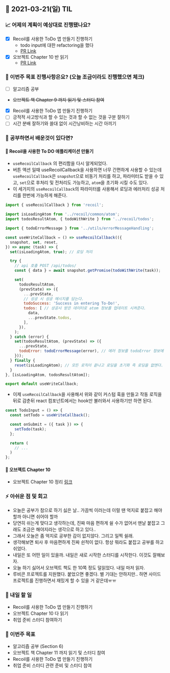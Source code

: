 ## 📆 2021-03-21(일) TIL

### 📈 어제의 계획이 예상대로 진행됐나요?
- [x] Recoil를 사용한 ToDo 앱 만들기 진행하기
  - todo input에 대한 refactoring을 했다
  - [PR Link](https://github.com/saseungmin/Recoil_ToDo/pull/69)
- [x] 오브젝트 Chapter 10 반 읽기
  - [PR Link](https://github.com/saseungmin/reading_books_record_repository/pull/46)

### 🦄 이번주 목표 진행사항은요? (오늘 조금이라도 진행했으면 체크)
- [ ] 알고리즘 공부
- ~~오브젝트 책 Chapter 9 까지 읽기 및 스터디 참여~~
- [x] Recoil를 사용한 ToDo 앱 만들기 진행하기
- [ ] 긍적적 사고방식과 할 수 있는 것과 할 수 없는 것을 구분 잘하기
- [ ] 시간 분배 잘하기와 쓸대 없이 시간낭비하는 시간 아끼기

### 🤔 공부하면서 배운것이 있다면?

#### 🎈 Recoil을 사용한 To DO 애플리케이션 만들기

- `useRecoilCallback` 의 편리함을 다시 알게되었다.
- 버튼 액션 일때 useRecoilCallback을 사용하면 너무 간편하게 사용할 수 있는데 `useRecoilCallback`은 `snapshot`으로 비동기 처리를 하고, 파라미터도 받을 수 있고, `set`으로 후처리 및 전처리도 가능하고, `atom`을 초기화 시킬 수도 있다.
- 이 세가지의 `useRecoilCallback`의 파라미터를 사용해서 로딩과 에러처리 성공 처리를 한번에 가능하게 해준다.

```jsx
import { useRecoilCallback } from 'recoil';

import isLoadingAtom from '../recoil/common/atom';
import todosResultAtom, { todoWithWrite } from '../recoil/todos';

import { todoErrorMessage } from '../utils/errorMessageHandling';

const useWriteCallback = () => useRecoilCallback(({
  snapshot, set, reset,
}) => async (task) => {
  set(isLoadingAtom, true); // 로딩 처리

  try {
    // api 호출 POST /api/todos/
    const { data } = await snapshot.getPromise(todoWithWrite(task));

    set(
      todosResultAtom,
      (prevState) => ({
        ...prevState,
        // 성공 시 성공 메시지를 담는다.
        todoSuccess: 'Success in entering To-Do!',
        todos: [ // 성공시 받은 데이터로 atom 정보를 업데이트 시켜준다.
          data,
          ...prevState.todos,
        ],
      }),
    );
  } catch (error) {
    set(todosResultAtom, (prevState) => ({
      ...prevState,
      todoError: todoErrorMessage(error), // 에러 정보를 todoError 정보에 데이터를 조작하여 담아준다.
    }));
  } finally {
    reset(isLoadingAtom); // 모든 로직이 끝나고 로딩을 초기화 즉 로딩을 없앤다.
  }
}, [isLoadingAtom, todosResultAtom]);

export default useWriteCallback;
```

- 이제 `useRecoilCallback`을 사용해서 위와 같이 커스텀 훅을 만들고 작동 로직을 뒤로 감춘뒤 react 컴포넌트에서는 hook만 불러와서 사용하기만 하면 된다.

```jsx
const TodoInput = () => {
  const setTodo = useWriteCallback();

  const onSubmit = ({ task }) => {
    setTodo(task);
  };

  return (
    // ... 
  )
};
```

#### 🎈 오브젝트 Chapter 10
- 오브젝트 Chapter 10 정리 [링크](https://github.com/saseungmin/reading_books_record_repository/pull/46)

### ⚡ 아쉬운 점 및 회고
- 오늘은 공부가 참으로 하기 싫은 날.. 가끔씩 이러는데 이럴 땐 억지로 붙잡고 해야할까 아니면 쉬어야 할까
- 당연히 쉬는게 맞다고 생각하는데, 진짜 마음 편하게 쉴 수가 없어서 맨날 붙잡고 그래도 조금은 해야지라는 생각으로 하고 있다..
- 그래서 오늘은 좀 억지로 공부한 감이 없지않다. 그리고 일찍 쉴래.
- 생각해보면 퇴사 후 마음편하게 진짜 쉰적이 없다. 항상 뭐라도 붙잡고 공부를 하고 쉬었다.
- 내일은 또 어떤 일이 있을까. 내일은 새로 시작한 스터디를 시작한다. 이것도 잘해보자.
- 오늘 하기 싫어서 오브젝트 책도 한 10쪽 정도 덜읽었다. 내일 마저 읽자.
- 루비콘 프로젝트를 지원했다. 붙었으면 좋겠다. 별 기대는 안하지만.. 하면 사이드 프로젝트를 진행하면서 재밌게 할 수 있을 거 같은데ㅠㅠ

### 🚀 내일 할 일
- Recoil를 사용한 ToDo 앱 만들기 진행하기
- 오브젝트 Chapter 10 다 읽기
- 취업 준비 스터디 참여하기

### 🎯 이번주 목표
- 알고리즘 공부 (Section 6)
- 오브젝트 책 Chapter 11 까지 읽기 및 스터디 참여
- Recoil를 사용한 ToDo 앱 만들기 진행하기
- 취업 준비 스터디 관련 준비 및 스터디 참여